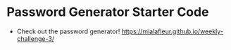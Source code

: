 # Password Generator Starter Code

* Check out the password generator! https://mialafleur.github.io/weekly-challenge-3/
